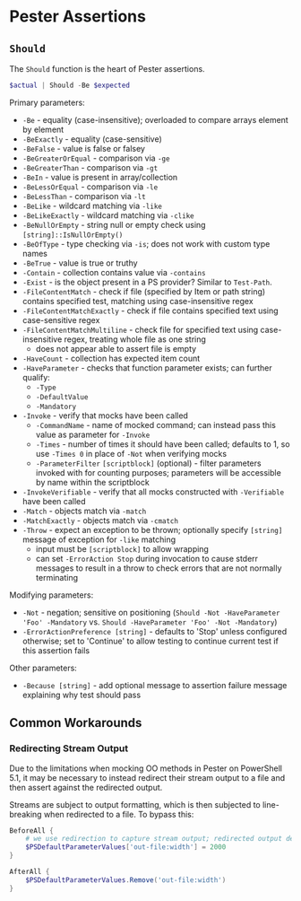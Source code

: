# Pester Assertions

## `Should`
The `Should` function is the heart of Pester assertions.

``` PowerShell
$actual | Should -Be $expected
```

Primary parameters:
* `-Be` - equality (case-insensitive); overloaded to compare arrays element by element
* `-BeExactly` - equality (case-sensitive)
* `-BeFalse` - value is false or falsey
* `-BeGreaterOrEqual` - comparison via `-ge`
* `-BeGreaterThan` - comparison via `-gt`
* `-BeIn` - value is present in array/collection
* `-BeLessOrEqual` - comparison via `-le`
* `-BeLessThan` - comparison via `-lt`
* `-BeLike` - wildcard matching via `-like`
* `-BeLikeExactly` - wildcard matching via `-clike`
* `-BeNullOrEmpty` - string null or empty check using `[string]::IsNullOrEmpty()`
* `-BeOfType` - type checking via `-is`; does not work with custom type names
* `-BeTrue` - value is true or truthy
* `-Contain` - collection contains value via `-contains`
* `-Exist` - is the object present in a PS provider? Similar to `Test-Path`.
* `-FileContentMatch` - check if file (specified by Item or path string) contains specified test, matching using case-insensitive regex
* `-FileContentMatchExactly` - check if file contains specified text using case-sensitive regex
* `-FileContentMatchMultiline` - check file for specified text using case-insensitive regex, treating whole file as one string
    - does not appear able to assert file is empty
* `-HaveCount` - collection has expected item count
* `-HaveParameter` - checks that function parameter exists; can further qualify:
    + `-Type`
    + `-DefaultValue`
    + `-Mandatory`
* `-Invoke` - verify that mocks have been called
    * `-CommandName` - name of mocked command; can instead pass this value as parameter for `-Invoke`
    * `-Times` - number of times it should have been called; defaults to 1, so use `-Times 0` in place of `-Not` when verifying mocks
    * `-ParameterFilter` `[scriptblock]` (optional) - filter parameters invoked with for counting purposes; parameters will be accessible by name within the scriptblock
* `-InvokeVerifiable` - verify that all mocks constructed with `-Verifiable` have been called
* `-Match` - objects match via `-match`
* `-MatchExactly` - objects match via `-cmatch`
* `-Throw` - expect an exception to be thrown; optionally specify `[string]` message of exception for `-like` matching
    + input must be `[scriptblock]` to allow wrapping
    + can set `-ErrorAction Stop` during invocation to cause stderr messages to result in a throw to check errors that are not normally terminating

Modifying parameters:
* `-Not` - negation; sensitive on positioning (`Should -Not -HaveParameter 'Foo' -Mandatory` vs. `Should -HaveParameter 'Foo' -Not -Mandatory`)
* `-ErrorActionPreference [string]` - defaults to 'Stop' unless configured otherwise; set to 'Continue' to allow testing to continue current test if this assertion fails

Other parameters:
* `-Because [string]` - add optional message to assertion failure message explaining why test should pass

## Common Workarounds

### Redirecting Stream Output
Due to the limitations when mocking OO methods in Pester on PowerShell 5.1, it may be necessary to instead redirect their stream output to a file and then assert against the redirected output.

Streams are subject to output formatting, which is then subjected to line-breaking when redirected to a file. To bypass this:

``` PowerShell
BeforeAll {
    # we use redirection to capture stream output; redirected output defaults to console width per line unless this is set, which makes it harder to match on
    $PSDefaultParameterValues['out-file:width'] = 2000
}

AfterAll {
    $PSDefaultParameterValues.Remove('out-file:width')
}
```